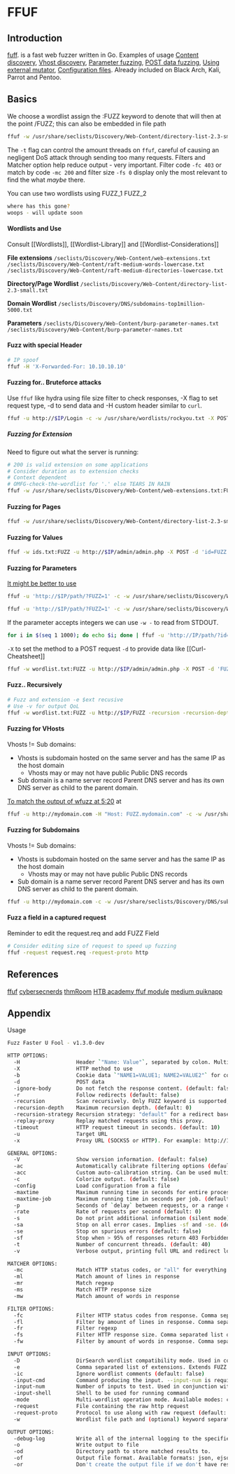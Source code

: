 # FFUF

## Introduction 

[fuff](https://github.com/ffuf/ffuf). is a fast web fuzzer written in Go. Examples of usage [Content discovery](https://github.com/ffuf/ffuf#typical-directory-discovery), [Vhost discovery](https://github.com/ffuf/ffuf#virtual-host-discovery-without-dns-records), [Parameter fuzzing](https://github.com/ffuf/ffuf#get-parameter-fuzzing), [POST data fuzzing](https://github.com/ffuf/ffuf#post-data-fuzzing), [Using external mutator](https://github.com/ffuf/ffuf#using-external-mutator-to-produce-test-cases), [Configuration files](https://github.com/ffuf/ffuf#configuration-files). Already included on Black Arch, Kali, Parrot and Pentoo.

## Basics

We choose a wordlist assign the :FUZZ keyword to denote that will then at the point /FUZZ; this can also be embedded in file path
```bash
ffuf -w /usr/share/seclists/Discovery/Web-Content/directory-list-2.3-small.txt:FUZZ -u $URL/FUZZ
```
The `-t` flag can control the amount threads on `ffuf`, careful of causing an negligent DoS attack through sending too many requests. Filters and Matcher option help reduce output - very important. Filter code `-fc 403` or match by code  `-mc 200` and filter size `-fs 0` display only the most relevant to find the what *maybe* there.

You can use two wordlists using FUZZ_1 FUZZ_2
```bash
where has this gone?
woops - will update soon
```

#### Wordlists and Use

Consult [[Wordlists]], [[Wordlist-Library]] and [[Wordlist-Considerations]]

**File extensions**
`/seclists/Discovery/Web-Content/web-extensions.txt`
`/seclists/Discovery/Web-Content/raft-medium-words-lowercase.txt`
`/seclists/Discovery/Web-Content/raft-medium-directories-lowercase.txt`

**Directory/Page Wordlist**
`/seclists/Discovery/Web-Content/directory-list-2.3-small.txt`

**Domain Wordlist**
`/seclists/Discovery/DNS/subdomains-top1million-5000.txt`

**Parameters**
`/seclists/Discovery/Web-Content/burp-parameter-names.txt`
`/seclists/Discovery/Web-Content/burp-parameter-names.txt`

#### Fuzz with special Header

```bash
# IP spoof
ffuf -H 'X-Forwarded-For: 10.10.10.10'
```

#### Fuzzing for.. Bruteforce attacks

Use `ffuf` like hydra using file size filter to check responses, -X flag to set request type, -d  to send data and -H custom header similar to `curl`.
```bash
ffuf -u http://$IP/Login -c -w /usr/share/wordlists/rockyou.txt -X POST -d 'username=admin&password=FUZZ&submit=Submit' -fs 1435 -H 'Content-Type: application/x-www-form-urlencoded'
```

##### Fuzzing for Extension

Need to figure out what the server is running:
```bash
# 200 is valid extension on some applications
# Consider duration as to extension checks
# Context dependent
# OMFG-check-the-wordlist for '.' else TEARS IN RAIN
ffuf -w /usr/share/seclists/Discovery/Web-Content/web-extensions.txt:FUZZ -u http://$IP/indexFUZZ 
```

#### Fuzzing for Pages

```bash
ffuf -w /usr/share/seclists/Discovery/Web-Content/directory-list-2.3-small.txt:FUZZ -u http://$IP/blog/FUZZ.php
```

#### Fuzzing for Values

```bash
ffuf -w ids.txt:FUZZ -u http://$IP/admin/admin.php -X POST -d 'id=FUZZ' -H 'Content-Type: application/x-www-form-urlencoded' -fs $xxx
```

#### Fuzzing for Parameters

[It might be better to use](https://github.com/nsonaniya2010/SubDomainizer)
```bash
ffuf -u 'http://$IP/path/?FUZZ=1' -c -w /usr/share/seclists/Discovery/Web-Content/burp-parameter-names.txt:FUZZ -fw 39  

ffuf -u 'http://$IP/path/?FUZZ=1' -c -w /usr/share/seclists/Discovery/Web-Content/raft-medium-words-lowercase.txt:FUZZ -fw 39
```
If the parameter accepts integers we can use `-w -` to read from STDOUT.
```bash
for i in $(seq 1 1000); do echo $i; done | ffuf -u 'http://IP/path/?id=FUZZ' -c -w -mc all -fw 33
```
`-X` to set the method to a POST request `-d` to provide data like [[Curl-Cheatsheet]] 
```bash
ffuf -w wordlist.txt:FUZZ -u http://$IP/admin/admin.php -X POST -d 'FUZZ=key' -H 'Content-Type: application/x-www-form-urlencoded' -fs $xxx
```

#### Fuzz.. Recursively

```bash
# Fuzz and extension -e $ext recusive
# Use -v for output QoL 
ffuf -w wordlist.txt:FUZZ -u http://$IP/FUZZ -recursion -recursion-depth 1 -e .php -v
```

#### Fuzzing for VHosts

Vhosts != Sub domains:
- Vhosts is subdomain hosted on the same server and has the same IP as the host domain
	- Vhosts may or may not have public Public DNS records
- Sub domain is a name server record Parent DNS server and has its own DNS server as child to the parent domain.  

[To match the output of wfuzz at 5:20](https://www.youtube.com/watch?v=U-2nI6wSPOE&t=46s) at  
```bash
ffuf -u http://mydomain.com -H "Host: FUZZ.mydomain.com" -c -w /usr/share/seclists/Discovery/DNS/subdomains-top1million-5000.txt:FUZZ  -fl $checkToFilter --mc all
```

#### Fuzzing for Subdomains

Vhosts != Sub domains:
- Vhosts is subdomain hosted on the same server and has the same IP as the host domain
	- Vhosts may or may not have public Public DNS records
- Sub domain is a name server record Parent DNS server and has its own DNS server as child to the parent domain.  
```bash
ffuf -u http://mydomain.com -c -w /usr/share/seclists/Discovery/DNS/subdomains-top1million-5000.txt -H 'Host: FUZZ.mydomain.com' -fs 0
```

#### Fuzz a field in a captured request 

Reminder to edit the request.req and add FUZZ Field
```bash
# Consider editing size of request to speed up fuzzing
ffuf -request request.req -request-proto http
```

## References

[ffuf](https://github.com/ffuf/ffuf)
[cybersecnerds](https://cybersecnerds.com/ffuf-everything-you-need-to-know/)
[thmRoom](https://tryhackme.com/room/ffuf)
[HTB academy ffuf module](https://academy.hackthebox.com/modules)
[medium quiknapp](https://medium.com/quiknapp/fuzz-faster-with-ffuf-c18c031fc480)

## Appendix 

Usage
```bash
Fuzz Faster U Fool - v1.3.0-dev

HTTP OPTIONS:
  -H                  Header `"Name: Value"`, separated by colon. Multiple -H flags are accepted.
  -X                  HTTP method to use
  -b                  Cookie data `"NAME1=VALUE1; NAME2=VALUE2"` for copy as curl functionality.
  -d                  POST data
  -ignore-body        Do not fetch the response content. (default: false)
  -r                  Follow redirects (default: false)
  -recursion          Scan recursively. Only FUZZ keyword is supported, and URL (-u) has to end in it. (default: false)
  -recursion-depth    Maximum recursion depth. (default: 0)
  -recursion-strategy Recursion strategy: "default" for a redirect based, and "greedy" to recurse on all matches (default: default)
  -replay-proxy       Replay matched requests using this proxy.
  -timeout            HTTP request timeout in seconds. (default: 10)
  -u                  Target URL
  -x                  Proxy URL (SOCKS5 or HTTP). For example: http://127.0.0.1:8080 or socks5://127.0.0.1:8080

GENERAL OPTIONS:
  -V                  Show version information. (default: false)
  -ac                 Automatically calibrate filtering options (default: false)
  -acc                Custom auto-calibration string. Can be used multiple times. Implies -ac
  -c                  Colorize output. (default: false)
  -config             Load configuration from a file
  -maxtime            Maximum running time in seconds for entire process. (default: 0)
  -maxtime-job        Maximum running time in seconds per job. (default: 0)
  -p                  Seconds of `delay` between requests, or a range of random delay. For example "0.1" or "0.1-2.0"
  -rate               Rate of requests per second (default: 0)
  -s                  Do not print additional information (silent mode) (default: false)
  -sa                 Stop on all error cases. Implies -sf and -se. (default: false)
  -se                 Stop on spurious errors (default: false)
  -sf                 Stop when > 95% of responses return 403 Forbidden (default: false)
  -t                  Number of concurrent threads. (default: 40)
  -v                  Verbose output, printing full URL and redirect location (if any) with the results. (default: false)

MATCHER OPTIONS:
  -mc                 Match HTTP status codes, or "all" for everything. (default: 200,204,301,302,307,401,403,405)
  -ml                 Match amount of lines in response
  -mr                 Match regexp
  -ms                 Match HTTP response size
  -mw                 Match amount of words in response

FILTER OPTIONS:
  -fc                 Filter HTTP status codes from response. Comma separated list of codes and ranges
  -fl                 Filter by amount of lines in response. Comma separated list of line counts and ranges
  -fr                 Filter regexp
  -fs                 Filter HTTP response size. Comma separated list of sizes and ranges
  -fw                 Filter by amount of words in response. Comma separated list of word counts and ranges

INPUT OPTIONS:
  -D                  DirSearch wordlist compatibility mode. Used in conjunction with -e flag. (default: false)
  -e                  Comma separated list of extensions. Extends FUZZ keyword.
  -ic                 Ignore wordlist comments (default: false)
  -input-cmd          Command producing the input. --input-num is required when using this input method. Overrides -w.
  -input-num          Number of inputs to test. Used in conjunction with --input-cmd. (default: 100)
  -input-shell        Shell to be used for running command
  -mode               Multi-wordlist operation mode. Available modes: clusterbomb, pitchfork (default: clusterbomb)
  -request            File containing the raw http request
  -request-proto      Protocol to use along with raw request (default: https)
  -w                  Wordlist file path and (optional) keyword separated by colon. eg. '/path/to/wordlist:KEYWORD'

OUTPUT OPTIONS:
  -debug-log          Write all of the internal logging to the specified file.
  -o                  Write output to file
  -od                 Directory path to store matched results to.
  -of                 Output file format. Available formats: json, ejson, html, md, csv, ecsv (or, 'all' for all formats) (default: json)
  -or                 Don't create the output file if we don't have results (default: false)
```